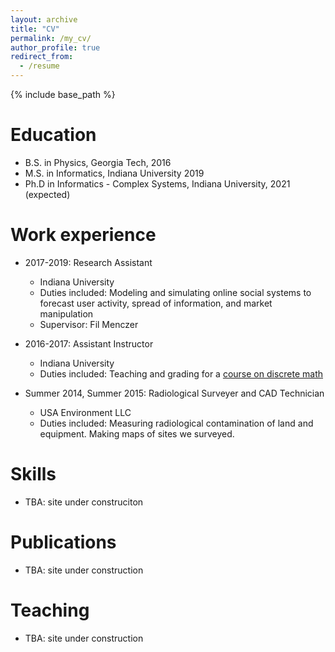 ```yaml
---
layout: archive
title: "CV"
permalink: /my_cv/
author_profile: true
redirect_from:
  - /resume
---
```


{% include base_path %}

Education
======
* B.S. in Physics, Georgia Tech, 2016
* M.S. in Informatics, Indiana University 2019
* Ph.D in Informatics - Complex Systems, Indiana University, 2021 (expected)

Work experience
======
* 2017-2019: Research Assistant
  * Indiana University
  * Duties included: Modeling and simulating online social systems to forecast user activity, spread of information, and market manipulation
  * Supervisor: Fil Menczer

* 2016-2017: Assistant Instructor
  * Indiana University
  * Duties included: Teaching and grading for a [course on discrete math](https://informatics.indiana.edu/courses/class/iub-summer-2018-info-i201)
  
* Summer 2014, Summer 2015: Radiological Surveyer and CAD Technician
  * USA Environment LLC
  * Duties included: Measuring radiological contamination of land and equipment. Making maps of sites we surveyed. 
  
Skills
======
* TBA: site under construciton

Publications
======
* TBA: site under construction
  
Teaching
======
* TBA: site under construction
  
